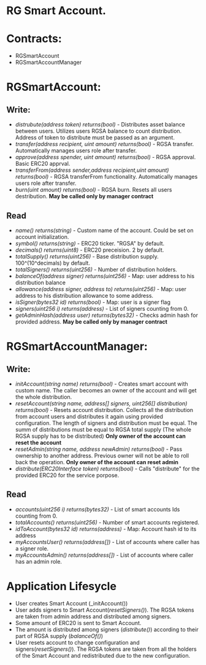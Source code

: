 RG Smart Account.
=========

# Contracts:
- RGSmartAccount
- RGSmartAccountManager


# RGSmartAccount:
## Write:
- _distrubute(address token) returns(bool)_ - Distributes asset balance between users. Utilizes users RGSA balance to count distribution. Address of token to distribute must be passed as an argument.
- _transfer(address recipient, uint amount) returns(bool)_ - RGSA transfer. Automatically manages users role after transfer. 
- _approve(address spender, uint amount) returns(bool)_ - RGSA approval. Basic ERC20 apprval.
- _transferFrom(address sender,address recipient,uint amount) returns(bool)_ - RGSA transferFrom functionality. Automatically manages users role after transfer.
- _burn(uint amount) returns(bool)_ - RGSA burn. Resets all users destribution. **May be called only by manager contract**

## Read
- _name() returns(string)_ - Custom name of the account. Could be set on account initialization.
- _symbol() returns(string)_ - ERC20 ticker. "RGSA" by default.
- _decimals() returns(uint8)_ - ERC20 preceision. 2 by default.
- _totalSupply() returns(uint256)_ - Base distribution supply. 100^(10^decimals) by default.
- _totalSigners() returns(uint256)_ - Number of distribution holders.
- _balanceOf(address signer) returns(uint256)_ - Map: user address to his distribution balance
- _allowance(address signer, address to) returns(uint256)_ - Map: user address to his distribution allowance to some address.
- _isSigner(bytes32 id) returns(bool)_ - Map: user is a signer flag
- _signers(uint256 i) returns(address)_ - List of signers counting from 0.
- _getAdminHash(address user) returns(bytes32)_ - Checks admin hash for provided address. **May be called only by manager contract**


# RGSmartAccountManager:
## Write:
- _initAccount(string name) returns(bool)_  - Creates smart account with custom name. The caller becomes an owner of the account and will get the whole distribution.
- _resetAccount(string name, address[] signers, uint256[] distribution) returns(bool)_ - Resets account distribution. Collects all the distribution from account users and distributes it again using provided configuration. The length of signers and distribution must be equal. The summ of distributions must be equal to RGSA total supply (The whole RGSA supply has to be distributed) **Only owner of the account can reset the account**
- _resetAdmin(string name, address newAdmin) returns(bool)_ - Pass ownership to another address. Previous owner will not be able to roll back the operation. **Only owner of the account can reset admin**
- _distribute(ERC20Interface token) returns(bool)_ - Calls "distribute" for the provided ERC20 for the service porpose.

## Read
- _accounts(uint256 i) returns(bytes32)_ - List of smart accounts Ids counting from 0.
- _totalAccounts() returns(uint256)_ - Number of smart accounts registered.
- _idToAccount(bytes32 id) returns(address)_ - Map: Account hash id to its address
- _myAccountsUser() returns(address[])_ - List of accounts where caller has a signer role.
- _myAccountsAdmin() returns(address[])_ - List of accounts where caller has an admin role.


# Application Lifesycle
- User creates Smart Account (_initAccount())
- User adds signers to Smart Account(_resetSigners()_). The RGSA tokens are taken from admin address and distributed among signers.
- Some amount of ERC20 is sent to Smart Account.
- The amount is distributed among signers (_distribute()_) according to their part of RGSA supply (_balanceOf()_)
- User resets account to change configuration and signers(_resetSigners()_). The RGSA tokens are taken from all the holders of the Smart Account and redistributed due to the new configuration.



